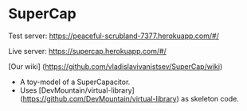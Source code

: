 # SuperCap  

Test server: https://peaceful-scrubland-7377.herokuapp.com/#/

Live server: https://supercap.herokuapp.com/#/

[Our wiki] (https://github.com/vladislavivanistsev/SuperCap/wiki)

* A toy-model of a SuperCapacitor.
* Uses [DevMountain/virtual-library] (https://github.com/DevMountain/virtual-library) as skeleton code.
